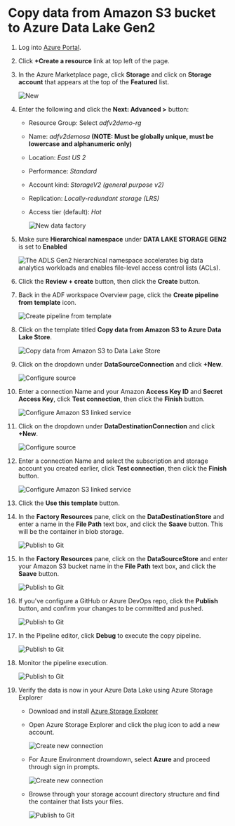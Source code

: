# Copy data from Amazon S3 bucket to Azure Data Lake Gen2

1. Log into [Azure Portal](https://portal.azure.com).

1. Click **+Create a resource** link at top left of the page.

1. In the Azure Marketplace page, click  **Storage** and click on **Storage account** that appears at the top of the **Featured** list.

    ![New](../media/3-copy/1.png)

1. Enter the following and click the **Next: Advanced >** button:
    - Resource Group: Select *adfv2demo-rg*
    - Name: *adfv2demosa* **(NOTE: Must be globally unique, must be lowercase and alphanumeric only)**
    - Location: *East US 2*
    - Performance: *Standard*
    - Account kind: *StorageV2 (general purpose v2)*
    - Replication: *Locally-redundant storage (LRS)*
    - Access tier (default): *Hot*

        ![New data factory](../media/3-copy/2.png)

1. Make sure **Hierarchical namespace** under **DATA LAKE STORAGE GEN2** is set to **Enabled**

    ![The ADLS Gen2 hierarchical namespace accelerates big data analytics workloads and enables file-level access control lists (ACLs).](../media/3-copy/3.png)

1. Click the **Review + create** button, then click the **Create** button.

1. Back in the ADF workspace Overview page, click the **Create pipeline from template** icon.

    ![Create pipeline from template](../media/2-repo/4.png)

1. Click on the template titled **Copy data from Amazon S3 to Azure Data Lake Store**.

    ![Copy data from Amazon S3 to Data Lake Store](../media/3-copy/4.png)

1. Click on the dropdown under **DataSourceConnection** and click **+New**.

    ![Configure source](../media/3-copy/5.png)

1. Enter a connection Name and your Amazon **Access Key ID** and **Secret Access Key**, click **Test connection**, then click the **Finish** button.

    ![Configure Amazon S3 linked service](../media/3-copy/6.png)

1. Click on the dropdown under **DataDestinationConnection** and click **+New**.

    ![Configure source](../media/3-copy/7.png)

1. Enter a connection Name and select the subscription and storage account you created earlier, click **Test connection**, then click the **Finish** button.

    ![Configure Amazon S3 linked service](../media/3-copy/8.png)

1. Click the **Use this template** button.

1. In the **Factory Resources** pane, click on the **DataDestinationStore** and enter a name in the **File Path** text box, and click the **Saave** button. This will be the container in blob storage.

    ![Publish to Git](../media/3-copy/9.png)

1. In the **Factory Resources** pane, click on the **DataSourceStore** and enter your Amazon S3 bucket name in the **File Path** text box, and click the **Saave** button.

    ![Publish to Git](../media/3-copy/10.png)

1. If you've configure a GitHub or Azure DevOps repo, click the **Publish** button, and confirm your changes to be committed and pushed.

    ![Publish to Git](../media/3-copy/11.png)

1. In the Pipeline editor, click **Debug** to execute the copy pipeline.

    ![Publish to Git](../media/3-copy/12.png)

1. Monitor the pipeline execution.

    ![Publish to Git](../media/3-copy/13.png)

1. Verify the data is now in your Azure Data Lake using Azure Storage Explorer

    - Download and install [Azure Storage Explorer](https://azure.microsoft.com/en-us/features/storage-explorer)

    - Open Azure Storage Explorer and click the plug icon to add a new account.

        ![Create new connection](../media/3-copy/14.png)

    - For Azure Environment drowndown, select **Azure** and proceed through sign in prompts.

        ![Create new connection](../media/3-copy/15.png)

    - Browse through your storage account directory structure and find the container that lists your files.

        ![Publish to Git](../media/3-copy/16.png)